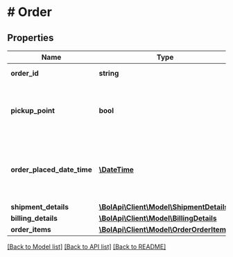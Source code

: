 # # Order

## Properties

Name | Type | Description | Notes
------------ | ------------- | ------------- | -------------
**order_id** | **string** | The order id. | [optional]
**pickup_point** | **bool** | Indicates whether this order is shipped to a Pick Up Point. | [optional]
**order_placed_date_time** | [**\DateTime**](\DateTime.md) | The date and time in ISO 8601 format when the order was placed. | [optional]
**shipment_details** | [**\BolApi\Client\Model\ShipmentDetails**](ShipmentDetails.md) |  |
**billing_details** | [**\BolApi\Client\Model\BillingDetails**](BillingDetails.md) |  | [optional]
**order_items** | [**\BolApi\Client\Model\OrderOrderItem[]**](OrderOrderItem.md) |  |

[[Back to Model list]](../../README.md#models) [[Back to API list]](../../README.md#endpoints) [[Back to README]](../../README.md)
